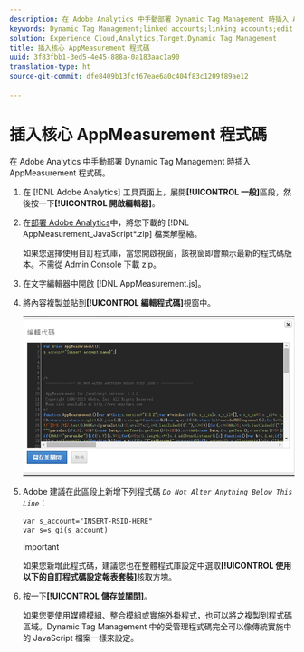 ```yaml
---
description: 在 Adobe Analytics 中手動部署 Dynamic Tag Management 時插入 AppMeasurement 程式碼。
keywords: Dynamic Tag Management;linked accounts;linking accounts;edit code;appmeasurement;appmeasurement code
solution: Experience Cloud,Analytics,Target,Dynamic Tag Management
title: 插入核心 AppMeasurement 程式碼
uuid: 3f83fbb1-3ed5-4e45-888a-0a183aac1a90
translation-type: ht
source-git-commit: dfe8409b13fcf67eae6a0c404f83c1209f89ae12

---
```



# 插入核心 AppMeasurement 程式碼

在 Adobe Analytics 中手動部署 Dynamic Tag Management 時插入 AppMeasurement 程式碼。

1. 在 [!DNL Adobe Analytics] 工具頁面上，展開&#x200B;**[!UICONTROL 一般]**&#x200B;區段，然後按一下&#x200B;**[!UICONTROL 開啟編輯器]**。
1. 在[部署 Adobe Analytics](/help/implement/other/dtm/t-analytics-deploy.md)中，將您下載的 [!DNL AppMeasurement_JavaScript*.zip] 檔案解壓縮。

   如果您選擇使用自訂程式庫，當您開啟視窗，該視窗即會顯示最新的程式碼版本。不需從 Admin Console 下載 zip。
1. 在文字編輯器中開啟 [!DNL AppMeasurement.js]。
1. 將內容複製並貼到&#x200B;**[!UICONTROL 編輯程式碼]**&#x200B;視窗中。

   ![](assets/edit-code.png)

1. Adobe 建議在此區段上新增下列程式碼 *`Do Not Alter Anything Below This Line`*：

   ```
   var s_account="INSERT-RSID-HERE"
   var s=s_gi(s_account)
   ```

   >[!IMPORTANT]
   >
   >如果您新增此程式碼，建議您也在整體程式庫設定中選取&#x200B;**[!UICONTROL 使用以下的自訂程式碼設定報表套裝]**&#x200B;核取方塊。

1. 按一下&#x200B;**[!UICONTROL 儲存並關閉]**。

   如果您要使用媒體模組、整合模組或實施外掛程式，也可以將之複製到程式碼區域。Dynamic Tag Management 中的受管理程式碼完全可以像傳統實施中的 JavaScript 檔案一樣來設定。

